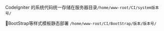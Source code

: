 CodeIgniter 的系统代码统一存储在服务器目录`/home/www-root/CI/system版本号/`

BootStrap等样式模板静态部署 `/home/www-root/CI/BootStrap/版本/版本号/`



